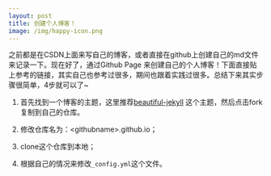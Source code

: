 ```yaml
---
layout: post
title: 创建个人博客！
image: /img/happy-icon.png
---
```


之前都是在CSDN上面来写自己的博客，或者直接在github上创建自己的md文件来记录一下。现在好了，通过Github Page 来创建自己的个人博客！下面直接贴上参考的链接，其实自己也参考过很多，期间也跟着实践过很多。总结下来其实步骤很简单，4步就可以了~

1. 首先找到一个博客的主题，这里推荐[beautiful-jekyll](https://github.com/daattali/beautiful-jekyll) 这个主题，然后点击fork复制到自己的仓库。

2. 修改仓库名为：\<githubname\>.github.io；

3. clone这个仓库到本地；

4. 根据自己的情况来修改`_config.yml`这个文件。